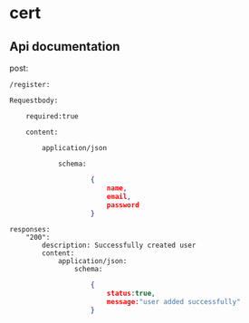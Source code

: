 # cert
## Api documentation

post:

    /register:

    Requestbody:
    
        required:true
    
        content:
    
            application/json
    
                schema:
```JSON
                    {
                        name,
                        email,
                        password
                    }
```
    responses:
        "200":
            description: Successfully created user
            content:
                application/json:
                    schema:
```JSON                    
                    {
						status:true,
						message:"user added successfully"
					}
```